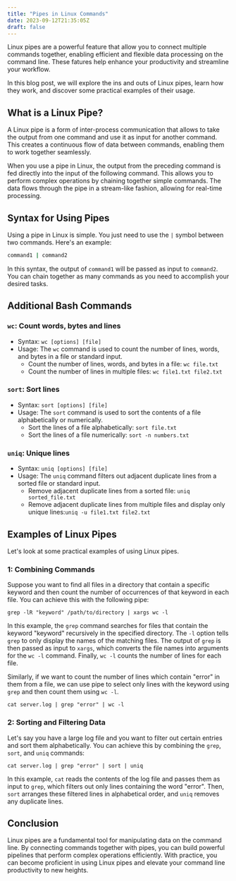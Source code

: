 ```yaml
---
title: "Pipes in Linux Commands"
date: 2023-09-12T21:35:05Z
draft: false
---
```



Linux pipes are a powerful feature that allow you to connect multiple commands together, enabling efficient and flexible data processing on the command line. These fatures help enhance your productivity and streamline your workflow. 

<!--more-->
In this blog post, we will explore the ins and outs of Linux pipes, learn how they work, and discover some practical examples of their usage.

## What is a Linux Pipe?

A Linux pipe is a form of inter-process communication that allows to take the output from one command and use it as input for another command. This creates a continuous flow of data between commands, enabling them to work together seamlessly.

When you use a pipe in Linux, the output from the preceding command is fed directly into the input of the following command. This allows you to perform complex operations by chaining together simple commands. The data flows through the pipe in a stream-like fashion, allowing for real-time processing.

## Syntax for Using Pipes

Using a pipe in Linux is simple. You just need to use the `|` symbol between two commands. Here's an example:

```bash { lineNos=false }
command1 | command2
```

In this syntax, the output of `command1` will be passed as input to `command2`. You can chain together as many commands as you need to accomplish your desired tasks.

## Additional Bash Commands

### `wc`: Count words, bytes and lines

- Syntax: `wc [options] [file]`
- Usage: The `wc` command is used to count the number of lines, words, and bytes in a file or standard input.
  - Count the number of lines, words, and bytes in a file: `wc file.txt`
  - Count the number of lines in multiple files: `wc file1.txt file2.txt`

### `sort`: Sort lines

- Syntax: `sort [options] [file]`
- Usage: The `sort` command is used to sort the contents of a file alphabetically or numerically.
  - Sort the lines of a file alphabetically: `sort file.txt`
  - Sort the lines of a file numerically: `sort -n numbers.txt`

### `uniq`: Unique lines

- Syntax: `uniq [options] [file]`
- Usage: The `uniq` command filters out adjacent duplicate lines from a sorted file or standard input.
  - Remove adjacent duplicate lines from a sorted file: `uniq sorted_file.txt`
  - Remove adjacent duplicate lines from multiple files and display only unique lines:`uniq -u file1.txt file2.txt`

## Examples of Linux Pipes

Let's look at some practical examples of using Linux pipes.

### 1: Combining Commands

Suppose you want to find all files in a directory that contain a specific keyword and then count the number of occurrences of that keyword in each file. You can achieve this with the following pipe:

```bash{ .show-prompt lineNos=false }
grep -lR "keyword" /path/to/directory | xargs wc -l
```

In this example, the `grep` command searches for files that contain the keyword "keyword" recursively in the specified directory. The `-l` option tells `grep` to only display the names of the matching files. The output of `grep` is then passed as input to `xargs`, which converts the file names into arguments for the `wc -l` command. Finally, `wc -l` counts the number of lines for each file.

Similarly, if we want to count the number of lines which contain "error" in them from a file, we can use pipe to select only lines with the keyword using `grep` and then count them using `wc -l`.

```bash{ .show-prompt lineNos=false }
cat server.log | grep "error" | wc -l
```

### 2: Sorting and Filtering Data

Let's say you have a large log file and you want to filter out certain entries and sort them alphabetically. You can achieve this by combining the `grep`, `sort`, and `uniq` commands:

```
cat server.log | grep "error" | sort | uniq
```

In this example, `cat` reads the contents of the log file and passes them as input to `grep`, which filters out only lines containing the word "error". Then, `sort` arranges these filtered lines in alphabetical order, and `uniq` removes any duplicate lines.

## Conclusion

Linux pipes are a fundamental tool for manipulating data on the command line. By connecting commands together with pipes, you can build powerful pipelines that perform complex operations efficiently. With practice, you can become proficient in using Linux pipes and elevate your command line productivity to new heights.
